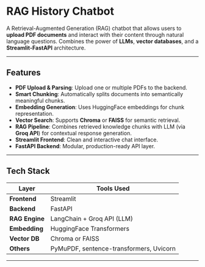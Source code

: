 # RAG History Chatbot

A Retrieval-Augmented Generation (RAG) chatbot that allows users to **upload PDF documents** and interact with their content through natural language questions. Combines the power of **LLMs**, **vector databases**, and a **Streamlit-FastAPI** architecture.

---

## Features

- **PDF Upload & Parsing**: Upload one or multiple PDFs to the backend.
- **Smart Chunking**: Automatically splits documents into semantically meaningful chunks.
- **Embedding Generation**: Uses HuggingFace embeddings for chunk representation.
- **Vector Search**: Supports **Chroma** or **FAISS** for semantic retrieval.
- **RAG Pipeline**: Combines retrieved knowledge chunks with LLM (via **Groq API**) for contextual response generation.
- **Streamlit Frontend**: Clean and interactive chat interface.
- **FastAPI Backend**: Modular, production-ready API layer.

---

## Tech Stack

| Layer         | Tools Used                                 |
|---------------|---------------------------------------------|
| **Frontend**  | Streamlit                                   |
| **Backend**   | FastAPI                                     |
| **RAG Engine**| LangChain + Groq API (LLM)                  |
| **Embedding** | HuggingFace Transformers                    |
| **Vector DB** | Chroma or FAISS                             |
| **Others**    | PyMuPDF, sentence-transformers, Uvicorn     |

---

